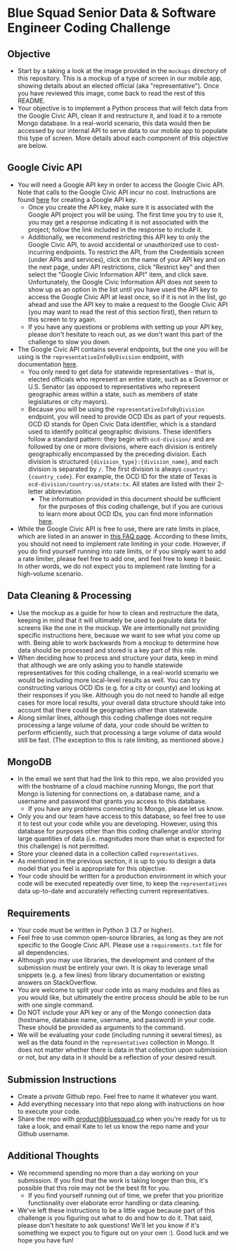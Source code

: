 # Blue Squad Senior Data & Software Engineer Coding Challenge

## Objective
- Start by a taking a look at the image provided in the `mockups` directory of this repository. This is a mockup of a type of screen in our mobile app, showing details about an elected official (aka "representative"). Once you have reviewed this image, come back to read the rest of this README.
- Your objective is to implement a Python process that will fetch data from the Google Civic API, clean it and restructure it, and load it to a remote Mongo database. In a real-world scenario, this data would then be accessed by our internal API to serve data to our mobile app to populate this type of screen. More details about each component of this objective are below.

## Google Civic API
- You will need a Google API key in order to access the Google Civic API. Note that calls to the Google Civic API incur no cost. Instructions are found [here](https://support.google.com/googleapi/answer/6158862?hl=en) for creating a Google API key.
  - Once you create the API key, make sure it is associated with the Google API project you will be using. The first time you try to use it, you may get a response indicating it is not associated with the project; follow the link included in the response to include it.
  - Additionally, we recommend restricting this API key to only the Google Civic API, to avoid accidental or unauthorized use to cost-incurring endpoints. To restrict the API, from the Credentials screen (under APIs and services), click on the name of your API key and on the next page, under API restrictions, click "Restrict key" and then select the "Google Civic Information API" item, and click save. Unfortunately, the Google Civic Information API does not seem to show up as an option in the list until you have used the API key to access the Google Civic API at least once, so if it is not in the list, go ahead and use the API key to make a request to the Google Civic API (you may want to read the rest of this section first), then return to this screen to try again.
  - If you have any questions or problems with setting up your API key, please don't hesitate to reach out, as we don't want this part of the challenge to slow you down.
- The Google Civic API contains several endpoints, but the one you will be using is the `representativeInfoByDivision` endpoint, with documentation [here](https://developers.google.com/civic-information/docs/v2/representatives#resource).
  - You only need to get data for statewide representatives - that is, elected officials who represent an entire state, such as a Governor or U.S. Senator (as opposed to representatives who represent geographic areas within a state, such as members of state legislatures or city mayors).
  - Because you will be using the `representativeInfoByDivision` endpoint, you will need to provide OCD IDs as part of your requests. OCD ID stands for Open Civic Data identifier, which is a standard used to identify political geographic divisions. These identifiers follow a standard pattern: they begin with `ocd-division/` and are followed by one or more divisions, where each division is entirely geographically encompassed by the preceding division. Each division is structured `{division_type}:{division_name}`, and each division is separated by `/`. The first division is always `country:{country_code}`. For example, the OCD ID for the state of Texas is `ocd-division/country:us/state:tx`. All states are listed with their 2-letter abbreviation.
    - The information provided in this document should be sufficient for the purposes of this coding challenge, but if you are curious to learn more about OCD IDs, you can find more information [here](https://github.com/opencivicdata/ocd-division-ids/blob/master/identifiers/country-us/README.md).
- While the Google Civic API is free to use, there are rate limits in place, which are listed in an answer in [this FAQ page](https://docs.google.com/document/u/1/d/1AFIDXn53AOEkdaGlvnpB3d73fn8EgGH_PSlWlm82bcA/pub). According to these limits, you should not need to implement rate limiting in your code. However, if you do find yourself running into rate limits, or if you simply want to add a rate limiter, please feel free to add one, and feel free to keep it basic. In other words, we do not expect you to implement rate limiting for a high-volume scenario.

## Data Cleaning & Processing
- Use the mockup as a guide for how to clean and restructure the data, keeping in mind that it will ultimately be used to populate data for screens like the one in the mockup. We are intentionally not providing specific instructions here, because we want to see what you come up with. Being able to work backwards from a mockup to determine how data should be processed and stored is a key part of this role.
- When deciding how to process and structure your data, keep in mind that although we are only asking you to handle statewide representatives for this coding challenge, in a real-world scenario we would be including more local-level results as well. You can try constructing various OCD IDs (e.g. for a city or county) and looking at their responses if you like. Although you do not need to handle all edge cases for more local results, your overall data structure should take into account that there could be geographies other than statewide.
- Along similar lines, although this coding challenge does not require processing a large volume of data, your code should be written to perform efficiently, such that processing a large volume of data would still be fast. (The exception to this is rate limiting, as mentioned above.)

## MongoDB
- In the email we sent that had the link to this repo, we also provided you with the hostname of a cloud machine running Mongo, the port that Mongo is listening for connections on, a database name, and a username and password that grants you access to this database.
  - If you have any problems connecting to Mongo, please let us know.
- Only you and our team have access to this database, so feel free to use it to test out your code while you are developing. However, using this database for purposes other than this coding challenge and/or storing large quantities of data (i.e. magnitudes more than what is expected for this challenge) is not permitted.
- Store your cleaned data in a collection called `representatives`.
- As mentioned in the previous section, it is up to you to design a data model that you feel is appropriate for this objective.
- Your code should be written for a production environment in which your code will be executed repeatedly over time, to keep the `representatives` data up-to-date and accurately reflecting current representatives.

## Requirements
- Your code must be written in Python 3 (3.7 or higher).
- Feel free to use common open-source libraries, as long as they are not specific to the Google Civic API. Please use a `requirements.txt` file for all dependencies.
- Although you may use libraries, the development and content of the submission must be entirely your own. It is okay to leverage small snippets (e.g. a few lines) from library documentation or existing answers on StackOverflow.
- You are welcome to split your code into as many modules and files as you would like, but ultimately the entire process should be able to be run with one single command.
- Do NOT include your API key or any of the Mongo connection data (hostname, database name, username, and password) in your code. These should be provided as arguments to the command.
- We will be evaluating your code (including running it several times), as well as the data found in the `representatives` collection in Mongo. It does not matter whether there is data in that collection upon submission or not, but any data in it should be a reflection of your desired result.

## Submission Instructions
- Create a *private* Github repo. Feel free to name it whatever you want.
- Add everything necessary into that repo along with instructions on how to execute your code.
- Share the repo with product@bluesquad.co when you're ready for us to take a look, and email Kate to let us know the repo name and your Github username.

## Additional Thoughts
- We recommend spending no more than a day working on your submission. If you find that the work is taking longer than this, it's possible that this role may not be the best fit for you.
  - If you find yourself running out of time, we prefer that you prioritize functionality over elaborate error handling or data cleaning.
- We've left these instructions to be a little vague because part of this challenge is you figuring out what to do and how to do it. That said, please don't hesitate to ask questions! We'll let you know if it's something we expect you to figure out on your own :). Good luck and we hope you have fun!
